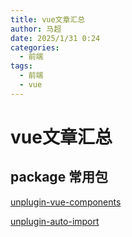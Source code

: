```yaml
---
title: vue文章汇总
author: 马超
date: 2025/1/31 0:24
categories:
  - 前端
tags:
  - 前端
  - vue
---
```


# vue文章汇总

## package 常用包

[unplugin-vue-components](/front/vue/package/unplugin-vue-components)

[unplugin-auto-import](/front/vue/package/unplugin-auto-import)

